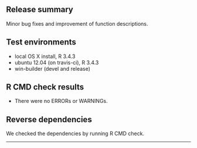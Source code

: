 ## Release summary
Minor bug fixes and improvement of function descriptions.

## Test environments
* local OS X install, R 3.4.3
* ubuntu 12.04 (on travis-ci), R 3.4.3
* win-builder (devel and release)

## R CMD check results

* There were no ERRORs or WARNINGs.

## Reverse dependencies
We checked the dependencies by running R CMD check.

---
